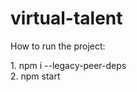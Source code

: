 <h1>virtual-talent</h1>

<p>How to run the project:</p>
1. npm i --legacy-peer-deps <br>
2. npm start
